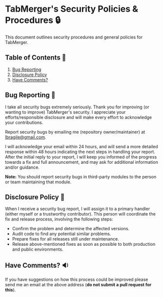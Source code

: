 # TabMerger's Security Policies & Procedures  🔒
This document outlines security procedures and general policies for TabMerger.

## Table of Contents 📃
1. [Bug Reporting](#bug)
1. [Disclosure Policy](#bug)
1. [Have Comments?](#bug)


<a name="bug"></a>

## Bug Reporting 🐛
I take all security bugs extremely seriously. Thank you for improving (or wanting to improve) TabMerger's security. I appreciate your efforts/responsible disclosure and will make every effort to acknowledge your contributions.

Report security bugs by emailing me (repository owner/maintainer) at lbragile@gmail.com.

I will acknowledge your email within 24 hours, and will send a more detailed response within 48 hours indicating the next steps in handling your report. After the initial reply to your report, I will keep you informed of the progress towards a fix and full announcement, and may ask for additional information and/or guidance.

**Note:** You should report security bugs in third-party modules to the person or team maintaining that module.

<a name="policy"></a>

## Disclosure Policy 👐
When I receive a security bug report, I will assign it to a primary handler (either myself or a trustworthy contributor). This person will coordinate the fix and release process, involving the following steps:

- Confirm the problem and determine the affected versions.
- Audit code to find any potential similar problems.
- Prepare fixes for all releases still under maintenance. 
- Release above-mentioned fixes as soon as possible to both production and public environments.

<a name="comments"></a>

## Have Comments? 🔉
If you have suggestions on how this process could be improved please send me an email at the above address (**do not submit a pull request for this**).